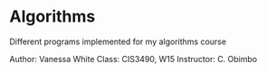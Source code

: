 # Algorithms
Different programs implemented for my algorithms course

Author: Vanessa White
Class: CIS3490, W15
Instructor: C. Obimbo

